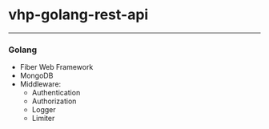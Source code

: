 # vhp-golang-rest-api
---
### Golang
- Fiber Web Framework
- MongoDB
- Middleware:
    + Authentication
    + Authorization
    + Logger
    + Limiter

